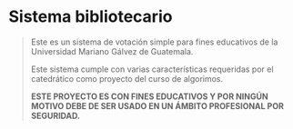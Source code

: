 # Sistema bibliotecario

> Este es un sistema de votación simple para fines educativos de la Universidad Mariano Gálvez de Guatemala.
>
> Este sistema cumple con varias características requeridas por el catedrático como proyecto del curso de algorimos.
>
> **ESTE PROYECTO ES CON FINES EDUCATIVOS Y POR NINGÚN MOTIVO DEBE DE SER USADO EN UN ÁMBITO PROFESIONAL POR SEGURIDAD.**
